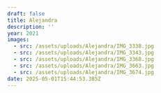 ```yaml
---
draft: false
title: Alejandra
description: ''
year: 2021
images:
  - src: /assets/uploads/Alejandra/IMG_3338.jpg
  - src: /assets/uploads/Alejandra/IMG_3343.jpg
  - src: /assets/uploads/Alejandra/IMG_3368.jpg
  - src: /assets/uploads/Alejandra/IMG_3663.jpg
  - src: /assets/uploads/Alejandra/IMG_3674.jpg
date: 2025-05-01T15:44:53.385Z
---
```


